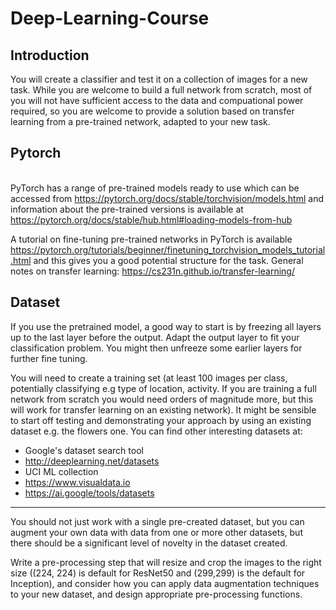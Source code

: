# Deep-Learning-Course

## Introduction
You will create a classifier and test it on a collection of images for a new task. While you are welcome to build a full network from scratch, most of you will not have sufficient access to the data and compuational power required, so you are welcome to provide a solution based on transfer learning from a pre-trained network, adapted to your new task.

## Pytorch
</br>PyTorch has a range of pre-trained models ready to use which can be accessed from https://pytorch.org/docs/stable/torchvision/models.html and information about the pre-trained versions is available at https://pytorch.org/docs/stable/hub.html#loading-models-from-hub

A tutorial on fine-tuning pre-trained networks in PyTorch is available https://pytorch.org/tutorials/beginner/finetuning_torchvision_models_tutorial.html and this gives you a good potential structure for the task.
General notes on transfer learning: https://cs231n.github.io/transfer-learning/

## Dataset
If you use the pretrained model, a good way to start is by freezing all layers up to the last layer before the output. Adapt the output layer to fit your classification problem. You might then unfreeze some earlier layers for further fine tuning.

You will need to create a training set (at least 100 images per class, potentially classifying e.g type of location, activity. If you are training a full network from scratch you would need orders of magnitude more, but this will work for transfer learning on an existing network). It might be sensible to start off testing and demonstrating your approach by using an existing dataset e.g. the flowers one. You can find other interesting datasets at:

* Google's dataset search tool
* http://deeplearning.net/datasets
* UCI ML collection
* https://www.visualdata.io
* https://ai.google/tools/datasets

---

You should not just work with a single pre-created dataset, but you can augment your own data with data from one or more other datasets, but there should be a significant level of novelty in the dataset created.

Write a pre-processing step that will resize and crop the images to the right size ((224, 224) is default for ResNet50 and (299,299) is the default for Inception), and consider how you can apply data augmentation techniques to your new dataset, and design appropriate pre-processing functions.
